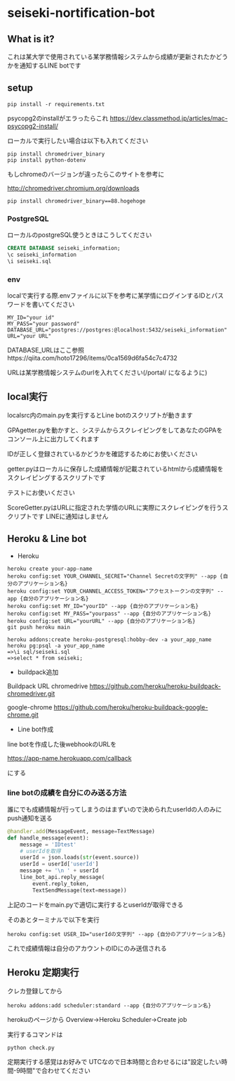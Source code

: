 # seiseki-nortification-bot

## What is it?

これは某大学で使用されている某学務情報システムから成績が更新されたかどうかを通知するLINE botです

## setup

~~~
pip install -r requirements.txt
~~~

psycopg2のinstallがエラったらこれ
https://dev.classmethod.jp/articles/mac-psycopg2-install/

ローカルで実行したい場合は以下も入れてください

~~~
pip install chromedriver_binary
pip install python-dotenv
~~~


もしchromeのバージョンが違ったらこのサイトを参考に

http://chromedriver.chromium.org/downloads

~~~
pip install chromedriver_binary==88.hogehoge
~~~

### PostgreSQL

ローカルのpostgreSQL使うときはこうしてください

~~~sql
CREATE DATABASE seiseki_information;
\c seiseki_information
\i seiseki.sql
~~~

### env
localで実行する際.envファイルに以下を参考に某学情にログインするIDとパスワードを書いてください

~~~
MY_ID="your id"
MY_PASS="your password"
DATABASE_URL="postgres://postgres:@localhost:5432/seiseki_information"
URL="your URL"
~~~

DATABASE_URLはここ参照https://qiita.com/hoto17296/items/0ca1569d6fa54c7c4732

URLは某学務情報システムのurlを入れてください(/portal/ になるように)

## local実行

localsrc内のmain.pyを実行するとLine botのスクリプトが動きます


GPAgetter.pyを動かすと、システムからスクレイピングをしてあなたのGPAをコンソール上に出力してくれます

IDが正しく登録されているかどうかを確認するためにお使いください

getter.pyはローカルに保存した成績情報が記載されているhtmlから成績情報をスクレイピングするスクリプトです

テストにお使いください

ScoreGetter.pyはURLに指定された学情のURLに実際にスクレイピングを行うスクリプトです
LINEに通知はしません


## Heroku & Line bot

- Heroku

~~~
heroku create your-app-name
heroku config:set YOUR_CHANNEL_SECRET="Channel Secretの文字列" --app {自分のアプリケーション名}
heroku config:set YOUR_CHANNEL_ACCESS_TOKEN="アクセストークンの文字列" --app {自分のアプリケーション名}
heroku config:set MY_ID="yourID" --app {自分のアプリケーション名}
heroku config:set MY_PASS="yourpass" --app {自分のアプリケーション名}
heroku config:set URL="yourURL" --app {自分のアプリケーション名}
git push heroku main

heroku addons:create heroku-postgresql:hobby-dev -a your_app_name
heroku pg:psql -a your_app_name
=>\i sql/seiseki.sql
=>select * from seiseki;
~~~


- buildpack追加


Buildpack 	URL
chromedrive 	https://github.com/heroku/heroku-buildpack-chromedriver.git

google-chrome 	https://github.com/heroku/heroku-buildpack-google-chrome.git

- Line bot作成

line botを作成した後webhookのURLを

https://app-name.herokuapp.com/callback

にする


### line botの成績を自分にのみ送る方法


誰にでも成績情報が行ってしまうのはまずいので決められたuserIdの人のみにpush通知を送る


~~~python
@handler.add(MessageEvent, message=TextMessage)
def handle_message(event):
    message = 'IDtest'
    # userIdを取得
    userId = json.loads(str(event.source))
    userId = userId['userId']
    message += '\n ' + userId
    line_bot_api.reply_message(
        event.reply_token,
        TextSendMessage(text=message))
~~~

上記のコードをmain.pyで適切に実行するとuserIdが取得できる

そのあとターミナルで以下を実行
~~~
heroku config:set USER_ID="userIdの文字列" --app {自分のアプリケーション名}
~~~

これで成績情報は自分のアカウントのIDにのみ送信される

## Heroku 定期実行

クレカ登録してから

~~~
heroku addons:add scheduler:standard --app {自分のアプリケーション名}
~~~

herokuのページから
Overview→Heroku Scheduler→Create job

実行するコマンドは
~~~
python check.py
~~~

定期実行する感覚はお好みで
UTCなので日本時間と合わせるには"設定したい時間-9時間"で合わせてください
